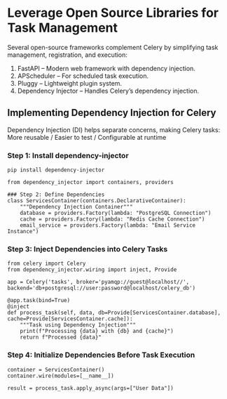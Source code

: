 

# Leverage Open Source Libraries for Task Management
Several open-source frameworks complement Celery by simplifying task management, registration, and execution:

1. FastAPI – Modern web framework with dependency injection.
2. APScheduler – For scheduled task execution.
3. Pluggy – Lightweight plugin system.
4. Dependency Injector – Handles Celery’s dependency injection.

## Implementing Dependency Injection for Celery
Dependency Injection (DI) helps separate concerns, making Celery tasks:
More reusable / Easier to test  / Configurable at runtime

### Step 1: Install dependency-injector
```
pip install dependency-injector
```

```commandline
from dependency_injector import containers, providers

### Step 2: Define Dependencies
class ServicesContainer(containers.DeclarativeContainer):
    """Dependency Injection Container"""
    database = providers.Factory(lambda: "PostgreSQL Connection")
    cache = providers.Factory(lambda: "Redis Cache Connection")
    email_service = providers.Factory(lambda: "Email Service Instance")

```

### Step 3: Inject Dependencies into Celery Tasks
```commandline
from celery import Celery
from dependency_injector.wiring import inject, Provide

app = Celery('tasks', broker='pyamqp://guest@localhost//', backend='db+postgresql://user:password@localhost/celery_db')

@app.task(bind=True)
@inject
def process_task(self, data, db=Provide[ServicesContainer.database], cache=Provide[ServicesContainer.cache]):
    """Task using Dependency Injection"""
    print(f"Processing {data} with {db} and {cache}")
    return f"Processed {data}"

```

### Step 4: Initialize Dependencies Before Task Execution
```commandline
container = ServicesContainer()
container.wire(modules=[__name__])

result = process_task.apply_async(args=["User Data"])
```



